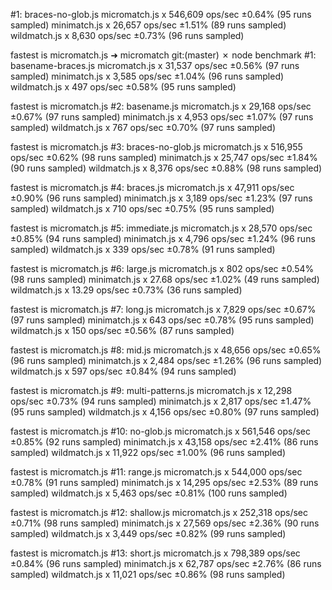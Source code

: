 #1: braces-no-glob.js
  micromatch.js x 546,609 ops/sec ±0.64% (95 runs sampled)
  minimatch.js x 26,657 ops/sec ±1.51% (89 runs sampled)
  wildmatch.js x 8,630 ops/sec ±0.73% (96 runs sampled)

  fastest is micromatch.js
➜  micromatch git:(master) ✗ node benchmark
#1: basename-braces.js
  micromatch.js x 31,537 ops/sec ±0.56% (97 runs sampled)
  minimatch.js x 3,585 ops/sec ±1.04% (96 runs sampled)
  wildmatch.js x 497 ops/sec ±0.58% (95 runs sampled)

  fastest is micromatch.js
#2: basename.js
  micromatch.js x 29,168 ops/sec ±0.67% (97 runs sampled)
  minimatch.js x 4,953 ops/sec ±1.07% (97 runs sampled)
  wildmatch.js x 767 ops/sec ±0.70% (97 runs sampled)

  fastest is micromatch.js
#3: braces-no-glob.js
  micromatch.js x 516,955 ops/sec ±0.62% (98 runs sampled)
  minimatch.js x 25,747 ops/sec ±1.84% (90 runs sampled)
  wildmatch.js x 8,376 ops/sec ±0.88% (98 runs sampled)

  fastest is micromatch.js
#4: braces.js
  micromatch.js x 47,911 ops/sec ±0.90% (96 runs sampled)
  minimatch.js x 3,189 ops/sec ±1.23% (97 runs sampled)
  wildmatch.js x 710 ops/sec ±0.75% (95 runs sampled)

  fastest is micromatch.js
#5: immediate.js
  micromatch.js x 28,570 ops/sec ±0.85% (94 runs sampled)
  minimatch.js x 4,796 ops/sec ±1.24% (96 runs sampled)
  wildmatch.js x 339 ops/sec ±0.78% (91 runs sampled)

  fastest is micromatch.js
#6: large.js
  micromatch.js x 802 ops/sec ±0.54% (98 runs sampled)
  minimatch.js x 27.68 ops/sec ±1.02% (49 runs sampled)
  wildmatch.js x 13.29 ops/sec ±0.73% (36 runs sampled)

  fastest is micromatch.js
#7: long.js
  micromatch.js x 7,829 ops/sec ±0.67% (97 runs sampled)
  minimatch.js x 643 ops/sec ±0.78% (95 runs sampled)
  wildmatch.js x 150 ops/sec ±0.56% (87 runs sampled)

  fastest is micromatch.js
#8: mid.js
  micromatch.js x 48,656 ops/sec ±0.65% (96 runs sampled)
  minimatch.js x 2,484 ops/sec ±1.26% (96 runs sampled)
  wildmatch.js x 597 ops/sec ±0.84% (94 runs sampled)

  fastest is micromatch.js
#9: multi-patterns.js
  micromatch.js x 12,298 ops/sec ±0.73% (94 runs sampled)
  minimatch.js x 2,817 ops/sec ±1.47% (95 runs sampled)
  wildmatch.js x 4,156 ops/sec ±0.80% (97 runs sampled)

  fastest is micromatch.js
#10: no-glob.js
  micromatch.js x 561,546 ops/sec ±0.85% (92 runs sampled)
  minimatch.js x 43,158 ops/sec ±2.41% (86 runs sampled)
  wildmatch.js x 11,922 ops/sec ±1.00% (96 runs sampled)

  fastest is micromatch.js
#11: range.js
  micromatch.js x 544,000 ops/sec ±0.78% (91 runs sampled)
  minimatch.js x 14,295 ops/sec ±2.53% (89 runs sampled)
  wildmatch.js x 5,463 ops/sec ±0.81% (100 runs sampled)

  fastest is micromatch.js
#12: shallow.js
  micromatch.js x 252,318 ops/sec ±0.71% (98 runs sampled)
  minimatch.js x 27,569 ops/sec ±2.36% (90 runs sampled)
  wildmatch.js x 3,449 ops/sec ±0.82% (99 runs sampled)

  fastest is micromatch.js
#13: short.js
  micromatch.js x 798,389 ops/sec ±0.84% (96 runs sampled)
  minimatch.js x 62,787 ops/sec ±2.76% (86 runs sampled)
  wildmatch.js x 11,021 ops/sec ±0.86% (98 runs sampled)